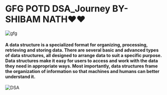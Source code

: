 # GFG POTD DSA_Journey BY-SHIBAM NATH❤❤


![gfg](https://media.geeksforgeeks.org/img-practice/Problemofthedaynewcopy-1637640589.png)

#### A data structure is a specialized format for organizing, processing, retrieving and storing data. There are several basic and advanced types of data structures, all designed to arrange data to suit a specific purpose. Data structures make it easy for users to access and work with the data they need in appropriate ways. Most importantly, data structures frame the organization of information so that machines and humans can better understand it.


![DSA](https://blog.penjee.com/wp-content/uploads/2015/11/binary-search-tree-sorted-array-animation.gif)

















